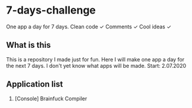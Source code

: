 # 7-days-challenge
One app a day for 7 days. Clean code ✓ Comments ✓ Cool ideas ✓

## What is this
This is a repository I made just for fun. Here I will make one app a day for the next 7 days. I don't yet know what apps will be made. Start: 2.07.2020

## Application list

1. [Console] Brainfuck Compiler
